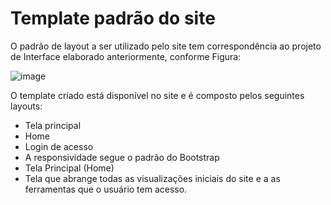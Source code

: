 # Template padrão do site

O padrão de layout a ser utilizado pelo site tem correspondência ao projeto de Interface  elaborado anteriormente, conforme Figura:

![image](https://user-images.githubusercontent.com/77788883/130533900-4ed4dc64-5963-4cf3-a95d-992ffc8bd6ac.png)

O template criado está disponível no site   e é composto pelos seguintes layouts: 
-	Tela principal
-	Home
-	Login de acesso
-	A responsividade segue o padrão do Bootstrap
-	Tela Principal (Home)
-	Tela que abrange todas as visualizações iniciais do site e a as ferramentas que o usuário tem acesso.

